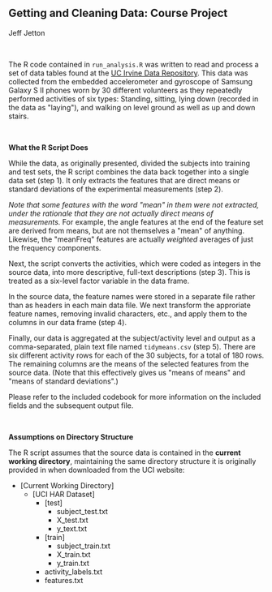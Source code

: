## Getting and Cleaning Data: Course Project

Jeff Jetton

<br>

The R code contained in `run_analysis.R` was written to read and process a set of data tables found at the [UC Irvine Data Repository](http://archive.ics.uci.edu/ml/datasets/Human+Activity+Recognition+Using+Smartphones). This data was collected from the embedded accelerometer and gyroscope of Samsung Galaxy S II phones worn by 30 different volunteers as they repeatedly performed activities of six types:  Standing, sitting, lying down (recorded in the data as "laying"), and walking on level ground as well as up and down stairs.

<br>

**What the R Script Does**

While the data, as originally presented, divided the subjects into training and test sets, the R script combines the data back together into a single data set (step 1). It only extracts the features that are direct means or standard deviations of the experimental measurements (step 2).

*Note that some features with the word "mean" in them were not extracted, under the rationale that they are not actually direct means of measurements.* For example, the angle features at the end of the feature set are derived from means, but are not themselves a "mean" of anything. Likewise, the "meanFreq" features are actually *weighted* averages of just the frequency components.

Next, the script converts the activities, which were coded as integers in the source data, into more descriptive, full-text descriptions (step 3). This is treated as a six-level factor variable in the data frame.

In the source data, the feature names were stored in a separate file rather than as headers in each main data file. We next transform the approriate feature names, removing invalid characters, etc., and apply them to the columns in our data frame (step 4).

Finally, our data is aggregated at the subject/activity level and output as a comma-separated, plain text file named `tidymeans.csv` (step 5). There are six different activity rows for each of the 30 subjects, for a total of 180 rows. The remaining columns are the means of the selected features from the source data. (Note that this effectively gives us "means of means" and "means of standard deviations".)

Please refer to the included codebook for more information on the included fields and the subsequent output file.

<br>

**Assumptions on Directory Structure**

The R script assumes that the source data is contained in the **current working directory**, maintaining the same directory structure it is originally provided in when downloaded from the UCI website:

* [Current Working Directory]
  * [UCI HAR Dataset]
    * [test]
      * subject_test.txt
      * X_test.txt
      * y_text.txt
    * [train]
      * subject_train.txt
      * X_train.txt
      * y_train.txt
    * activity_labels.txt
    * features.txt
